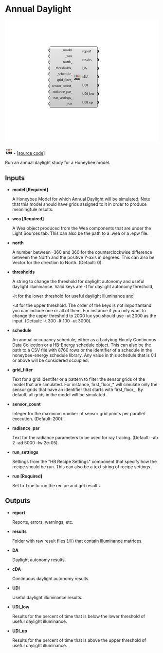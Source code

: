 # Annual Daylight

![](../../.gitbook/assets/Annual_Daylight.png)

![](../../.gitbook/assets/Annual_Daylight%20%281%29.png) - [\[source code\]](https://github.com/ladybug-tools/honeybee-grasshopper-radiance/blob/master/honeybee_grasshopper_radiance/src//HB%20Annual%20Daylight.py)

Run an annual daylight study for a Honeybee model.

## Inputs

* **model \[Required\]**

  A Honeybee Model for which Annual Daylight will be simulated. Note that this model should have grids assigned to it in order to produce meaningfule results. 

* **wea \[Required\]**

  A Wea object produced from the Wea components that are under the Light Sources tab. This can also be the path to a .wea or a .epw file. 

* **north**

  A number between -360 and 360 for the counterclockwise difference between the North and the positive Y-axis in degrees. This can also be Vector for the direction to North. \(Default: 0\). 

* **thresholds**

  A string to change the threshold for daylight autonomy and useful daylight illuminance. Valid keys are -t for daylight autonomy threshold,

  -lt for the lower threshold for useful daylight illuminance and

  -ut for the upper threshold. The order of the keys is not importantand you can include one or all of them. For instance if you only want to change the upper threshold to 2000 lux you should use -ut 2000 as the input. \(Default: -t 300 -lt 100 -ut 3000\).

* **schedule**

  An annual occupancy schedule, either as a Ladybug Hourly Continuous Data Collection or a HB-Energy schedule object. This can also be the path to a CSV file with 8760 rows or the identifier of a schedule in the honeybee-energy schedule library. Any value in this schedule that is 0.1 or above will be considered occupied. 

* **grid\_filter**

  Text for a grid identifer or a pattern to filter the sensor grids of the model that are simulated. For instance, first_floor_\* will simulate only the sensor grids that have an identifier that starts with first_floor_. By default, all grids in the model will be simulated. 

* **sensor\_count**

  Integer for the maximum number of sensor grid points per parallel execution. \(Default: 200\). 

* **radiance\_par**

  Text for the radiance parameters to be used for ray tracing. \(Default: -ab 2 -ad 5000 -lw 2e-05\). 

* **run\_settings**

  Settings from the "HB Recipe Settings" component that specify how the recipe should be run. This can also be a text string of recipe settings. 

* **run \[Required\]**

  Set to True to run the recipe and get results. 

## Outputs

* **report**

  Reports, errors, warnings, etc. 

* **results**

  Folder with raw result files \(.ill\) that contain illuminance matrices. 

* **DA**

  Daylight autonomy results. 

* **cDA**

  Continuous daylight autonomy results. 

* **UDI**

  Useful daylight illuminance results. 

* **UDI\_low**

  Results for the percent of time that is below the lower threshold of useful daylight illuminance. 

* **UDI\_up**

  Results for the percent of time that is above the upper threshold of useful daylight illuminance. 

